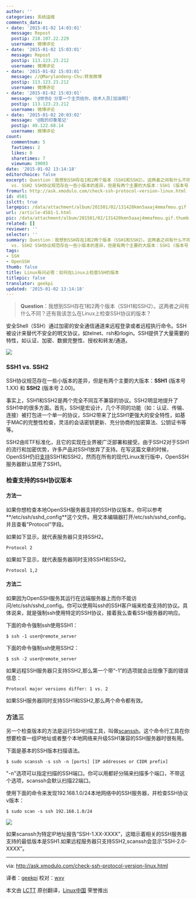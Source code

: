 ```yaml
---
author: ''
categories: 系统运维
comments_data:
- date: '2015-01-02 14:03:01'
  message: Repost
  postip: 218.107.22.229
  username: 微博评论
- date: '2015-01-02 15:03:01'
  message: Repost
  postip: 113.123.23.212
  username: 微博评论
- date: '2015-01-02 15:03:01'
  message: //@Marylandeny-Chu:转发微博
  postip: 113.123.23.212
  username: 微博评论
- date: '2015-01-02 15:03:01'
  message: '@世伤Q 分享一个主页给你，技术人员[加油啊]'
  postip: 113.123.23.212
  username: 微博评论
- date: '2015-01-02 20:03:02'
  message: '@我的印象笔记'
  postip: 49.122.68.14
  username: 微博评论
count:
  commentnum: 5
  favtimes: 2
  likes: 0
  sharetimes: 7
  viewnum: 39093
date: '2015-01-02 13:14:18'
editorchoice: false
excerpt: Question：我想到SSH存在1和2两个版本（SSH1和SSH2）。这两者之间有什么不同？还有我该怎么在Linux上检查SSH协议的版本？  安全Shell（SSH）通过加密的安全通信通道来远程登录或者远程执行命令。SSH被设计来替代不安全的明文协议，如telnet、rsh和rlogin。SSH提供了大量需要的特性，如认证、加密、数据完整性、授权和转发/通道。  SSH1
  vs. SSH2 SSH协议规范存在一些小版本的差异，但是有两个主要的大版本：SSH1 (版本号 1.XX) 和 SSH2 (版本号 2.00)。 事实上，SSH1和SSH2是两个完全不同互不兼容的协议。SSH2明显地提升了SSH1中的很多方
fromurl: http://ask.xmodulo.com/check-ssh-protocol-version-linux.html
id: 4581
islctt: true
largepic: /data/attachment/album/201501/02/131420kmn5aaaj4mmafmou.gif
url: /article-4581-1.html
pic: /data/attachment/album/201501/02/131420kmn5aaaj4mmafmou.gif.thumb.jpg
related: []
reviewer: ''
selector: ''
summary: Question：我想到SSH存在1和2两个版本（SSH1和SSH2）。这两者之间有什么不同？还有我该怎么在Linux上检查SSH协议的版本？  安全Shell（SSH）通过加密的安全通信通道来远程登录或者远程执行命令。SSH被设计来替代不安全的明文协议，如telnet、rsh和rlogin。SSH提供了大量需要的特性，如认证、加密、数据完整性、授权和转发/通道。  SSH1
  vs. SSH2 SSH协议规范存在一些小版本的差异，但是有两个主要的大版本：SSH1 (版本号 1.XX) 和 SSH2 (版本号 2.00)。 事实上，SSH1和SSH2是两个完全不同互不兼容的协议。SSH2明显地提升了SSH1中的很多方
tags:
- SSH
- OpenSSH
thumb: false
title: Linux有问必答：如何在Linux上检查SSH的版本
titlepic: false
translator: geekpi
updated: '2015-01-02 13:14:18'
---
```



> 
> **Question**：我想到SSH存在1和2两个版本（SSH1和SSH2）。这两者之间有什么不同？还有我该怎么在Linux上检查SSH协议的版本？
> 
> 
> 


安全Shell（SSH）通过加密的安全通信通道来远程登录或者远程执行命令。SSH被设计来替代不安全的明文协议，如telnet、rsh和rlogin。SSH提供了大量需要的特性，如认证、加密、数据完整性、授权和转发/通道。


![](/data/attachment/album/201501/02/131420kmn5aaaj4mmafmou.gif)


### SSH1 vs. SSH2


SSH协议规范存在一些小版本的差异，但是有两个主要的大版本：**SSH1** (版本号 1.XX) 和 **SSH2** (版本号 2.00)。


事实上，SSH1和SSH2是两个完全不同互不兼容的协议。SSH2明显地提升了SSH1中的很多方面。首先，SSH是宏设计，几个不同的功能（如：认证、传输、连接）被打包进一个单一的协议，SSH2带来了比SSH1更强大的安全特性，如基于MAC的完整性检查，灵活的会话密钥更新、充分协商的加密算法、公钥证书等等。


SSH2由IETF标准化，且它的实现在业界被广泛部署和接受。由于SSH2对于SSH1的流行和加密优势，许多产品对SSH1放弃了支持。在写这篇文章的时候，OpenSSH仍旧[支持](http://www.openssh.com/specs.html)SSH1和SSH2，然而在所有的现代Linux发行版中，OpenSSH服务器默认禁用了SSH1。


### 检查支持的SSH协议版本


#### 方法一


如果你想检查本地OpenSSH服务器支持的SSH协议版本，你可以参考**/etc/ssh/sshd\_config**这个文件。用文本编辑器打开/etc/ssh/sshd\_config，并且查看"Protocol"字段。


如果如下显示，就代表服务器只支持SSH2。



```
Protocol 2

```

如果如下显示，就代表服务器同时支持SSH1和SSH2。



```
Protocol 1,2

```

#### 方法二


如果因为OpenSSH服务其运行在远端服务器上而你不能访问/etc/ssh/sshd\_config。你可以使用叫ssh的SSH客户端来检查支持的协议。具体说来，就是强制ssh使用特定的SSH协议，接着我么查看SSH服务器的响应。


下面的命令强制ssh使用SSH1：



```
$ ssh -1 user@remote_server

```

下面的命令强制ssh使用SSH2：



```
$ ssh -2 user@remote_server

```

如果远程SSH服务器只支持SSH2,那么第一个带“-1”的选项就会出现像下面的错误信息：



```
Protocol major versions differ: 1 vs. 2

```

如果SSH服务器同时支持SSH1和SSH2,那么两个命令都有效。


### 方法三


另一个检查版本的方法是运行SSH扫描工具，叫做[scanssh](http://www.monkey.org/%7Eprovos/scanssh/)。这个命令行工具在你想要检查一组IP地址或者整个本地网络来升级SSH1兼容的SSH服务器时很有用。


下面是基本的SSH版本扫描语法。



```
$ sudo scanssh -s ssh -n [ports] [IP addresses or CIDR prefix] 

```

"-n"选项可以指定扫描的SSH端口。你可以用都好分隔来扫描多个端口，不带这个选项，scanssh会默认扫描22端口。


使用下面的命令来发现192.168.1.0/24本地网络中的SSH服务器，并检查SSH协议v版本：



```
$ sudo scan -s ssh 192.168.1.0/24 

```

![](/data/attachment/album/201501/02/131426ngp93bbsrf8ltbfp.jpg)


如果scanssh为特定IP地址报告“SSH-1.XX-XXXX”，这暗示着相关的SSH服务器支持的最低版本是SSH1.如果远程服务器只支持SSH2,scanssh会显示“SSH-2.0-XXXX”。




---


via: <http://ask.xmodulo.com/check-ssh-protocol-version-linux.html>


译者：[geekpi](https://github.com/geekpi) 校对：[wxy](https://github.com/wxy)


本文由 [LCTT](https://github.com/LCTT/TranslateProject) 原创翻译，[Linux中国](http://linux.cn/) 荣誉推出